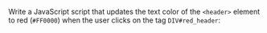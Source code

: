 Write a JavaScript script that updates the text color of the ```<header>``` element to red (```#FF0000```) when the user clicks on the tag ```DIV#red_header```:

